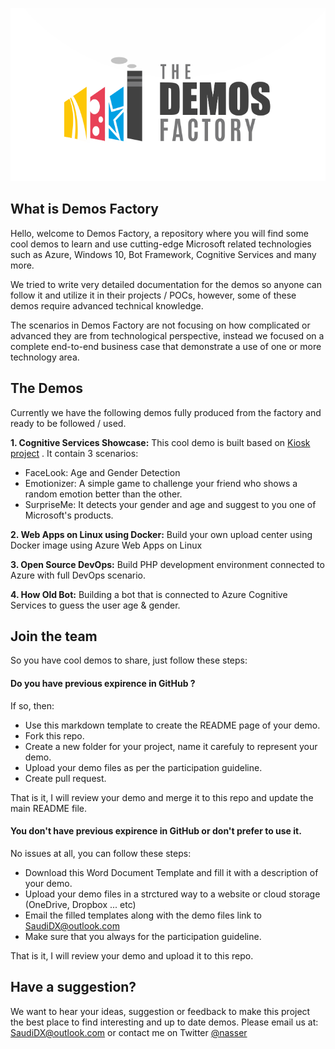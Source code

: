 ![Demos Factory](assets/logo.png)
## What is Demos Factory

Hello, welcome to Demos Factory, a repository where you will find some cool demos to learn and use cutting-edge Microsoft related technologies such as Azure, Windows 10, Bot Framework, Cognitive Services and many more.

We tried to write very detailed documentation for the demos so anyone can follow it and utilize it in their projects / POCs, however, some of these demos require advanced technical knowledge. 

The scenarios in Demos Factory are not focusing on how complicated or advanced they are from technological perspective, instead we focused on a complete end-to-end business case that demonstrate a use of one or more technology area. 


## The Demos

Currently we have the following demos fully produced from the factory and ready to be followed / used.

 **1. Cognitive Services Showcase:** This cool demo is built based on [Kiosk project](https://github.com/Microsoft/Cognitive-Samples-IntelligentKiosk) . It contain 3 scenarios:


 - FaceLook: Age and Gender Detection 
 - Emotionizer: A simple game to challenge your friend who shows a random emotion better than the other. 
 - SurpriseMe: It detects your gender and age and suggest to you one of Microsoft's products.


**2. Web Apps on Linux using Docker:** Build your own upload center using Docker image using Azure Web Apps on Linux

**3. Open Source DevOps:** Build PHP development environment connected to Azure with full DevOps scenario.

**4. How Old Bot:** Building a bot that is connected to Azure Cognitive Services to guess the user age & gender.


## Join the team

So you have cool demos to share, just follow these steps:

#### Do you have previous expirence in GitHub ?
If so, then:
- Use this markdown template to create the README page of your demo.
- Fork this repo.
- Create a new folder for your project, name it carefuly to represent your demo.
- Upload your demo files as per the participation guideline. 
- Create pull request.

That is it, I will review your demo and merge it to this repo and update the main README file.

#### You don't have previous expirence in GitHub or don't prefer to use it.

No issues at all, you can follow these steps:
- Download this Word Document Template and fill it with a description of your demo.
- Upload your demo files in a strctured way to a website or cloud storage (OneDrive, Dropbox ... etc)
- Email the filled templates along with the demo files link to SaudiDX@outlook.com
- Make sure that you always for the participation guideline.

That is it, I will review your demo and upload it to this repo.


## Have a suggestion?

We want to hear your ideas, suggestion or feedback to make this project the best place to find interesting and up to date demos. Please email us at: SaudiDX@outlook.com or contact me on Twitter [@nasser](http://twitter.com/nasser)

